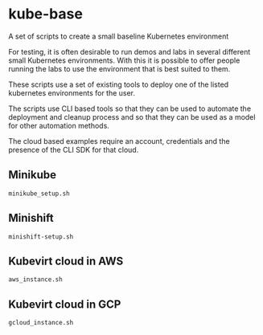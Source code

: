 # kube-base
A set of scripts to create a small baseline Kubernetes environment

For testing, it is often desirable to run demos and labs in several
different small Kubernetes environments. With this it is possible to
offer people running the labs to use the environment that is best
suited to them.

These scripts use a set of existing tools to deploy one of the listed
kubernetes environments for the user.

The scripts use CLI based tools so that they can be used to automate
the deployment and cleanup process and so that they can be used as a
model for other automation methods.

The cloud based examples require an account, credentials and the
presence of the CLI SDK for that cloud.

## Minikube

    minikube_setup.sh

## Minishift

    minishift-setup.sh

## Kubevirt cloud in AWS

    aws_instance.sh

## Kubevirt cloud in GCP

    gcloud_instance.sh
